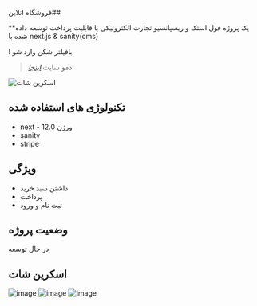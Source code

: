 فروشگاه انلاین##

**یک پروژه فول استک و ریسپانسیو تجارت الکترونیکی با قابلیت پرداخت توسعه داده شده با next.js & sanity(cms) 

! بافیلتر شکن وارد شو
> دمو سایت [_اینجا_](https://ecommerce-application-nine.vercel.app/).


![اسکرین شات](https://www.linkpicture.com/q/Capture_1057.png)



## تکنولوژی های استفاده شده

- next - ورژن 12.0
- sanity
- stripe

## ویژگی 

- داشتن سبد خرید
- پرداخت 
- ثبت نام و ورود




## وضعیت پروژه
در حال توسعه


## اسکرین شات


![image](https://user-images.githubusercontent.com/70088342/160780381-7c947640-422e-4729-abae-21911e9bc716.png)
![image](https://user-images.githubusercontent.com/70088342/160780549-111ed048-cd4b-4740-b2fd-2c6fc3520c52.png)
![image](https://user-images.githubusercontent.com/70088342/160780884-22d6025e-9b7d-4493-8136-b3dfbf00a32f.png)
